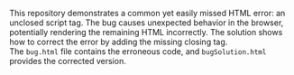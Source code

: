 This repository demonstrates a common yet easily missed HTML error: an unclosed script tag.  The bug causes unexpected behavior in the browser, potentially rendering the remaining HTML incorrectly.  The solution shows how to correct the error by adding the missing closing tag.</br>The `bug.html` file contains the erroneous code, and `bugSolution.html` provides the corrected version.